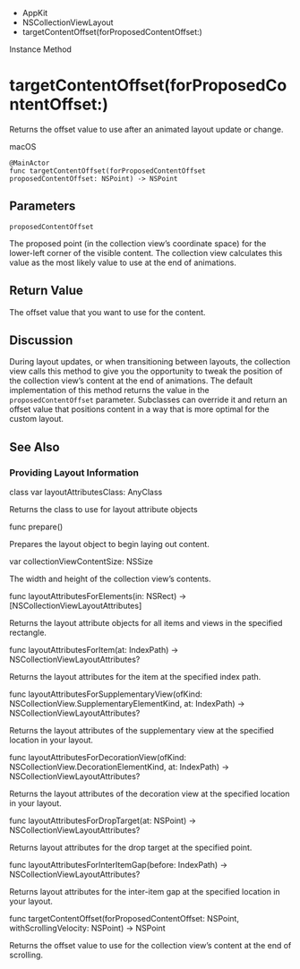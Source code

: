 

- AppKit
- NSCollectionViewLayout
-  targetContentOffset(forProposedContentOffset:) 

Instance Method

# targetContentOffset(forProposedContentOffset:)

Returns the offset value to use after an animated layout update or change.

macOS

``` source
@MainActor
func targetContentOffset(forProposedContentOffset proposedContentOffset: NSPoint) -> NSPoint
```

## Parameters 

`proposedContentOffset`  

The proposed point (in the collection view’s coordinate space) for the lower-left corner of the visible content. The collection view calculates this value as the most likely value to use at the end of animations.

## Return Value

The offset value that you want to use for the content.

## Discussion

During layout updates, or when transitioning between layouts, the collection view calls this method to give you the opportunity to tweak the position of the collection view’s content at the end of animations. The default implementation of this method returns the value in the `proposedContentOffset` parameter. Subclasses can override it and return an offset value that positions content in a way that is more optimal for the custom layout.

## See Also

### Providing Layout Information

class var layoutAttributesClass: AnyClass

Returns the class to use for layout attribute objects

func prepare()

Prepares the layout object to begin laying out content.

var collectionViewContentSize: NSSize

The width and height of the collection view’s contents.

func layoutAttributesForElements(in: NSRect) -> [NSCollectionViewLayoutAttributes]

Returns the layout attribute objects for all items and views in the specified rectangle.

func layoutAttributesForItem(at: IndexPath) -> NSCollectionViewLayoutAttributes?

Returns the layout attributes for the item at the specified index path.

func layoutAttributesForSupplementaryView(ofKind: NSCollectionView.SupplementaryElementKind, at: IndexPath) -> NSCollectionViewLayoutAttributes?

Returns the layout attributes of the supplementary view at the specified location in your layout.

func layoutAttributesForDecorationView(ofKind: NSCollectionView.DecorationElementKind, at: IndexPath) -> NSCollectionViewLayoutAttributes?

Returns the layout attributes of the decoration view at the specified location in your layout.

func layoutAttributesForDropTarget(at: NSPoint) -> NSCollectionViewLayoutAttributes?

Returns layout attributes for the drop target at the specified point.

func layoutAttributesForInterItemGap(before: IndexPath) -> NSCollectionViewLayoutAttributes?

Returns layout attributes for the inter-item gap at the specified location in your layout.

func targetContentOffset(forProposedContentOffset: NSPoint, withScrollingVelocity: NSPoint) -> NSPoint

Returns the offset value to use for the collection view’s content at the end of scrolling.


